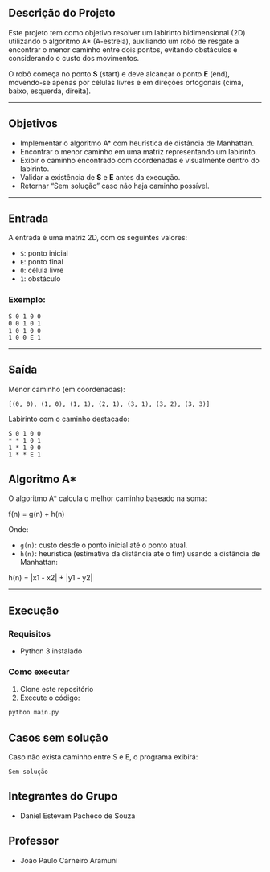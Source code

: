 ## Descrição do Projeto

Este projeto tem como objetivo resolver um labirinto bidimensional (2D) utilizando o algoritmo A\* (A-estrela), auxiliando um robô de resgate a encontrar o menor caminho entre dois pontos, evitando obstáculos e considerando o custo dos movimentos.

O robô começa no ponto **S** (start) e deve alcançar o ponto **E** (end), movendo-se apenas por células livres e em direções ortogonais (cima, baixo, esquerda, direita).

---

## Objetivos

- Implementar o algoritmo A\* com heurística de distância de Manhattan.
- Encontrar o menor caminho em uma matriz representando um labirinto.
- Exibir o caminho encontrado com coordenadas e visualmente dentro do labirinto.
- Validar a existência de **S** e **E** antes da execução.
- Retornar “Sem solução” caso não haja caminho possível.

---

## Entrada

A entrada é uma matriz 2D, com os seguintes valores:

- `S`: ponto inicial
- `E`: ponto final
- `0`: célula livre
- `1`: obstáculo

### Exemplo:

```
S 0 1 0 0
0 0 1 0 1
1 0 1 0 0
1 0 0 E 1
```

---

## Saída

Menor caminho (em coordenadas):

```
[(0, 0), (1, 0), (1, 1), (2, 1), (3, 1), (3, 2), (3, 3)]
```

Labirinto com o caminho destacado:

```
S 0 1 0 0
* * 1 0 1
1 * 1 0 0
1 * * E 1

```

## Algoritmo A\*

O algoritmo A\* calcula o melhor caminho baseado na soma:

f(n) = g(n) + h(n)

Onde:

- `g(n)`: custo desde o ponto inicial até o ponto atual.
- `h(n)`: heurística (estimativa da distância até o fim) usando a distância de Manhattan:

h(n) = |x1 - x2| + |y1 - y2|

---

## Execução

### Requisitos

- Python 3 instalado

### Como executar

1. Clone este repositório
2. Execute o código:

```bash
python main.py
```

## Casos sem solução

Caso não exista caminho entre S e E, o programa exibirá:

```
Sem solução
```

## Integrantes do Grupo

- Daniel Estevam Pacheco de Souza

## Professor

- João Paulo Carneiro Aramuni
